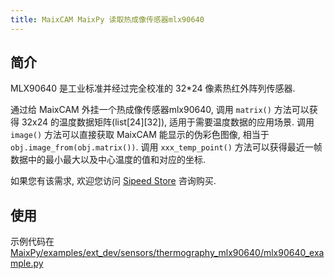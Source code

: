 ```yaml
---
title: MaixCAM MaixPy 读取热成像传感器mlx90640
---
```


## 简介

MLX90640 是工业标准并经过完全校准的 32*24 像素热红外阵列传感器.

通过给 MaixCAM 外挂一个热成像传感器mlx90640, 调用 `matrix()` 方法可以获得 32x24 的温度数据矩阵(list[24][32]), 适用于需要温度数据的应用场景. 调用 `image()` 方法可以直接获取 MaixCAM 能显示的伪彩色图像, 相当于 `obj.image_from(obj.matrix())`. 调用 `xxx_temp_point()` 方法可以获得最近一帧数据中的最小最大以及中心温度的值和对应的坐标.

如果您有该需求, 欢迎您访问 [Sipeed Store](https://wiki.sipeed.com/store.html) 咨询购买.

## 使用

示例代码在[MaixPy/examples/ext_dev/sensors/thermography_mlx90640/mlx90640_example.py](https://github.com/sipeed/MaixPy/tree/main/examples/ext_dev/sensors/thermography_mlx90640/mlx90640_example.py)


